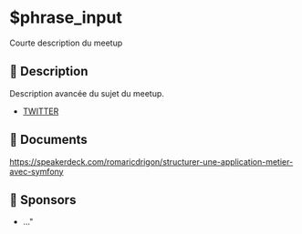 # $phrase_input

Courte description du meetup

## 📜 Description

Description avancée du sujet du meetup.

- [TWITTER](https://twitter.com/speaker_username)

## 📂 Documents

https://speakerdeck.com/romaricdrigon/structurer-une-application-metier-avec-symfony

## 💖 Sponsors

- ..."
